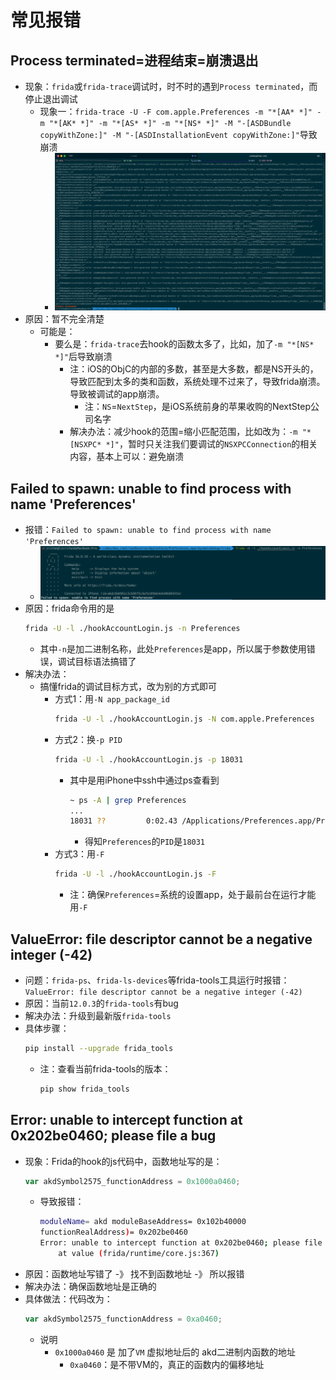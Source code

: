 # 常见报错

## Process terminated=进程结束=崩溃退出

* 现象：`frida`或`frida-trace`调试时，时不时的遇到`Process terminated`，而停止退出调试
  * 现象一：`frida-trace -U -F com.apple.Preferences -m "*[AA* *]" -m "*[AK* *]" -m "*[AS* *]" -m "*[NS* *]" -M "-[ASDBundle copyWithZone:]" -M "-[ASDInstallationEvent copyWithZone:]"`导致崩溃
    * ![frida_trace_add_ns](../../assets/img/frida_trace_add_ns.png)
* 原因：暂不完全清楚
  * 可能是：
    * 要么是：`frida-trace`去hook的函数太多了，比如，加了`-m "*[NS* *]"`后导致崩溃
      * 注：iOS的ObjC的内部的多数，甚至是大多数，都是NS开头的，导致匹配到太多的类和函数，系统处理不过来了，导致frida崩溃。导致被调试的app崩溃。
        * 注：`NS`=`NextStep`，是iOS系统前身的苹果收购的NextStep公司名字
      * 解决办法：减少hook的范围=缩小匹配范围，比如改为：`-m "*[NSXPC* *]"`，暂时只关注我们要调试的`NSXPCConnection`的相关内容，基本上可以：避免崩溃

## Failed to spawn: unable to find process with name 'Preferences'

* 报错：`Failed to spawn: unable to find process with name 'Preferences'`
  * ![frida_failed_spawn_process_name](../../assets/img/frida_failed_spawn_process_name.png)
* 原因：frida命令用的是
  ```bash
  frida -U -l ./hookAccountLogin.js -n Preferences
  ```
  * 其中`-n`是加二进制名称，此处`Preferences`是app，所以属于参数使用错误，调试目标语法搞错了
* 解决办法：
  * 搞懂frida的调试目标方式，改为别的方式即可
    * 方式1：用`-N app_package_id`
      ```bash
      frida -U -l ./hookAccountLogin.js -N com.apple.Preferences
      ```
    * 方式2：换`-p PID`
      ```bash
      frida -U -l ./hookAccountLogin.js -p 18031
      ```
      * 其中是用iPhone中ssh中通过ps查看到
        ```bash
        ~ ps -A | grep Preferences
        ...
        18031 ??         0:02.43 /Applications/Preferences.app/Preferences
        ```
        * 得知`Preferences`的`PID`是`18031`
    * 方式3：用`-F`
      ```bash
      frida -U -l ./hookAccountLogin.js -F
      ```
      * 注：确保`Preferences`=系统的设置app，处于最前台在运行才能用`-F`


## ValueError: file descriptor cannot be a negative integer (-42)

* 问题：`frida-ps`、`frida-ls-devices`等frida-tools工具运行时报错：`ValueError: file descriptor cannot be a negative integer (-42)`
* 原因：当前`12.0.3`的`frida-tools`有bug
* 解决办法：升级到最新版`frida-tools`
* 具体步骤：
  ```bash
  pip install --upgrade frida_tools
  ```
  * 注：查看当前frida-tools的版本：
    ```bash
    pip show frida_tools
    ```

## Error: unable to intercept function at 0x202be0460; please file a bug

* 现象：Frida的hook的js代码中，函数地址写的是：
  ```js
  var akdSymbol2575_functionAddress = 0x1000a0460;
  ```
  * 导致报错：
    ```bash
    moduleName= akd moduleBaseAddress= 0x102b40000
    functionRealAddress)= 0x202be0460
    Error: unable to intercept function at 0x202be0460; please file a bug
        at value (frida/runtime/core.js:367)
    ```
* 原因：函数地址写错了 -》 找不到函数地址 -》 所以报错
* 解决办法：确保函数地址是正确的
* 具体做法：代码改为：
  ```js
  var akdSymbol2575_functionAddress = 0xa0460;
  ```
  * 说明
    * `0x1000a0460` 是 加了`VM` 虚拟地址后的 akd二进制内函数的地址
      * `0xa0460`：是不带VM的，真正的函数内的偏移地址

